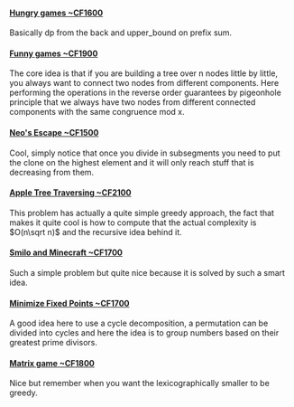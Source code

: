 #### [Hungry games ~CF1600](https://codeforces.com/contest/1994)

Basically dp from the back and upper_bound on prefix sum.

#### [Funny games ~CF1900](https://codeforces.com/contest/1994)

The core idea is that if you are building a tree over n nodes little by little, you always want to connect two nodes from different components. Here performing the operations in the reverse order guarantees by pigeonhole principle that we always have two nodes from different connected components with the same congruence mod x. 

#### [Neo's Escape ~CF1500](https://codeforces.com/contest/2108/problem/C)

Cool, simply notice that once you divide in subsegments you need to put the clone on the highest element and it will only reach stuff that is decreasing from them.

#### [Apple Tree Traversing ~CF2100](https://codeforces.com/contest/2107/problem/D)

This problem has actually a quite simple greedy approach, the fact that makes it quite cool is how to compute that the actual complexity is $O(n\sqrt n)$ and the recursive idea behind it. 

#### [Smilo and Minecraft ~CF1700](https://codeforces.com/contest/2113/problem/C)

Such a simple problem but quite nice because it is solved by such a smart idea. 

#### [Minimize Fixed Points ~CF1700](https://codeforces.com/contest/2123/problem/F)

A good idea here to use a cycle decomposition, a permutation can be divided into cycles and here the idea is to group numbers based on their greatest prime divisors. 

#### [Matrix game ~CF1800](https://codeforces.com/contest/2120/problem/D)

Nice but remember when you want the lexicographically smaller to be greedy. 